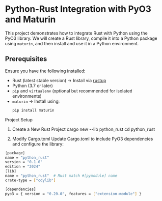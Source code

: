 # Python-Rust Integration with PyO3 and Maturin

This project demonstrates how to integrate Rust with Python using the PyO3 library. We will create a Rust library, compile it into a Python package using `maturin`, and then install and use it in a Python environment.

## Prerequisites

Ensure you have the following installed:
- Rust (latest stable version) → Install via [rustup](https://rustup.rs/)
- Python (3.7 or later)
- `pip` and `virtualenv` (optional but recommended for isolated environments)
- `maturin` → Install using:
  ```sh
  pip install maturin

Project Setup
1. Create a New Rust Project
cargo new --lib python_rust
cd python_rust

2. Modify Cargo.toml
Update Cargo.toml to include PyO3 dependencies and configure the library:

 ```sh
[package]
name = "python_rust"
version = "0.1.0"
edition = "2024"
[lib]
name = "python_rust"  # Must match #[pymodule] name
crate-type = ["cdylib"]

[dependencies]
pyo3 = { version = "0.20.0", features = ["extension-module"] }
